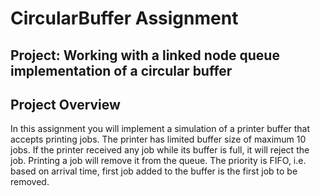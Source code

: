 # CircularBuffer Assignment
## Project: Working with a linked node queue implementation of a circular buffer

## Project Overview
In this assignment you will implement a simulation of a printer buffer that accepts printing jobs. The printer has limited buffer size of maximum 10 jobs. If the printer received any job while its buffer is full, it will reject the job. Printing a job will remove it from the queue. The priority is FIFO, i.e. based on arrival time, first job added to the buffer is the first job to be removed.